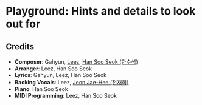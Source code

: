 # Playground: Hints and details to look out for

## Credits

* **Composer**: Gahyun, [Leez](https://www.discogs.com/artist/6450670-Leez-2), [Han Soo Seok (한수석)](https://www.discogs.com/artist/9789244-%ED%95%9C%EC%88%98%EC%84%9D)
* **Arranger**: Leez, Han Soo Seok
* **Lyrics**: Gahyun, Leez, Han Soo Seok
* **Backing Vocals**: Leez, [Jeon Jae-Hee (전재희)](https://www.discogs.com/artist/6387427-%EC%A0%84%EC%9E%AC%ED%9D%AC)
* **Piano**: Han Soo Seok
* **MIDI Programming**: Leez, Han Soo Seok
